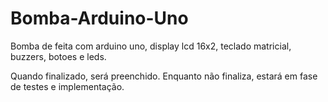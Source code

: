 # Bomba-Arduino-Uno
Bomba de feita com arduino uno, display lcd 16x2, teclado matricial, buzzers, botoes e leds.

Quando finalizado, será preenchido. Enquanto não finaliza, estará em fase de testes e implementação.
